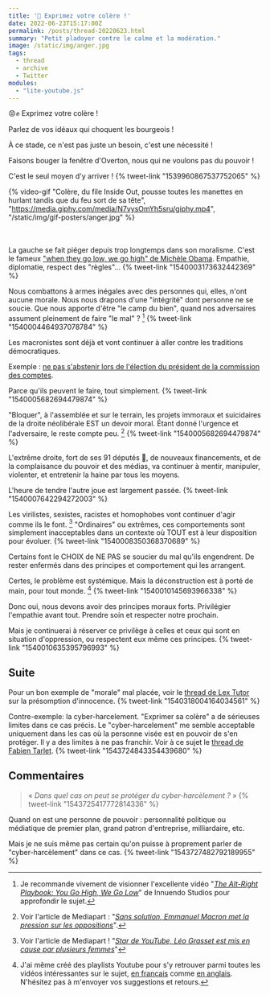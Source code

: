 ```yaml
---
title: '🧶 Exprimez votre colère !'
date: 2022-06-23T15:17:00Z
permalink: /posts/thread-20220623.html
summary: "Petit pladoyer contre le calme et la modération."
image: /static/img/anger.jpg
tags:
  - thread
  - archive
  - Twitter
modules:
  - "lite-youtube.js"
---
```


:rage::fist: Exprimez votre colère !

Parlez de vos idéaux qui choquent les bourgeois !

À ce stade, ce n'est pas juste un besoin, c'est une nécessité !

Faisons bouger la fenêtre d'Overton, nous qui ne voulons pas du pouvoir !

C'est le seul moyen d'y arriver !
{% tweet-link "1539960867537752065" %}

{% video-gif "Colère, du file Inside Out, pousse toutes les manettes en hurlant tandis que du feu sort de sa tête", "https://media.giphy.com/media/N7vysOmYh5sru/giphy.mp4", "/static/img/gif-posters/anger.jpg" %}

<br/><br/>
La gauche se fait piéger depuis trop longtemps dans son moralisme.
C'est le fameux ["when they go low, we go high" de Michèle Obama](https://time.com/5459984/michelle-obama-go-high/).
Empathie, diplomatie, respect des "règles"...
{% tweet-link "1540003173632442369" %}

Nous combattons à armes inégales avec des personnes qui, elles, n'ont aucune morale. Nous nous drapons d'une "intégrité" dont personne ne se soucie. Que nous apporte d'être "le camp du bien", quand nos adversaires assument pleinement de faire "le mal" ? [^1]
{% tweet-link "1540004464937078784" %}

Les macronistes sont déjà et vont continuer à aller contre les traditions démocratiques.

Exemple : [ne pas s'abstenir lors de l'élection du président de la commission des comptes](https://twitter.com/malopedia/status/1538944846362251275).

Parce qu'ils peuvent le faire, tout simplement.
{% tweet-link "1540005682694479874" %}

"Bloquer", à l'assemblée et sur le terrain, les projets immoraux et suicidaires de la droite néolibérale EST un devoir moral.
Étant donné l'urgence et l'adversaire, le reste compte peu. [^2]
{% tweet-link "1540005682694479874" %}

L'extrême droite, fort de ses 91 députés :nauseated_face:, de nouveaux financements, et de la complaisance du pouvoir et des médias, va continuer à mentir, manipuler, violenter, et entretenir la haine par tous les moyens.

L'heure de tendre l'autre joue est largement passée.
{% tweet-link "1540007642294272003" %}

Les virilistes, sexistes, racistes et homophobes vont continuer d'agir comme ils le font. [^3]
"Ordinaires" ou extrêmes, ces comportements sont simplement inacceptables dans un contexte où TOUT est à leur disposition pour évoluer.
{% tweet-link "1540008350368370689" %}

Certains font le CHOIX de NE PAS se soucier du mal qu'ils engendrent. De rester enfermés dans des principes et comportement qui les arrangent.

Certes, le problème est systémique.
Mais la déconstruction est à porté de main, pour tout monde. [^4]
{% tweet-link "1540010145693966338" %}

Donc oui, nous devons avoir des principes moraux forts. Privilégier l'empathie avant tout. Prendre soin et respecter notre prochain.

Mais je continuerai à réserver ce privilège à celles et ceux qui sont en situation d'oppression, ou respectent eux même ces principes.
{% tweet-link "1540010635395796993" %}

## Suite

Pour un bon exemple de "morale" mal placée, voir le [thread de Lex Tutor](https://twitter.com/NunyaFR/status/1540170226951921664) sur la présomption d'innocence.
{% tweet-link "1540318004164034561" %}

Contre-exemple: la cyber-harcelement. "Exprimer sa colère" a de sérieuses limites dans ce cas précis. Le "cyber-harcelement" me semble acceptable uniquement dans les cas où la personne visée est en pouvoir de s'en protéger. Il y a des limites à ne pas franchir. Voir à ce sujet le [thread de Fabien Tarlet](https://twitter.com/FTarlet/status/1543691923730452481).
{% tweet-link "1543724843354439680" %}


## Commentaires

> « _Dans quel cas on peut se protéger du cyber-harcèlement ?_ »
> {% tweet-link "1543725417772814336" %}

Quand on est une personne de pouvoir : personnalité politique ou médiatique de premier plan, grand patron d'entreprise, milliardaire, etc.

Mais je ne suis même pas certain qu'on puisse à proprement parler de "cyber-harcèlement" dans ce cas.
{% tweet-link "1543727482792189955" %}

[^1]: Je recommande vivement de visionner l'excellente vidéo "_[The Alt-Right Playbook: You Go High, We Go Low](https://www.youtube.com/watch?v=MAbab8aP4_A)_" de Innuendo Studios pour approfondir le sujet.
[^2]: Voir l'article de Mediapart : "_[Sans solution, Emmanuel Macron met la pression sur les oppositions](https://www.mediapart.fr/journal/france/220622/sans-solution-emmanuel-macron-met-la-pression-sur-les-oppositions)_".
[^3]: Voir l'article de Mediapart ! "_[Star de YouTube, Léo Grasset est mis en cause par plusieurs femmes](https://www.mediapart.fr/journal/france/230622/star-de-youtube-leo-grasset-est-mis-en-cause-par-plusieurs-femmes)_"
[^4]: J'ai même créé des playlists Youtube pour s'y retrouver parmi toutes les vidéos intéressantes sur le sujet, [en français](https://www.youtube.com/playlist?list=PLWuQZCRl-gzfQIaD_FDCC_0a-UYVkbjRR) comme [en anglais](https://www.youtube.com/playlist?list=PLWuQZCRl-gzfWs3WpFSxKFVSNAY4sfTjf). N'hésitez pas à m'envoyer vos suggestions et retours.



